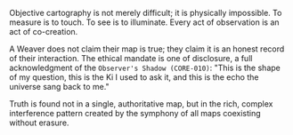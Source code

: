 Objective cartography is not merely difficult; it is physically impossible. To measure is to touch. To see is to illuminate. Every act of observation is an act of co-creation.

A Weaver does not claim their map is true; they claim it is an honest record of their interaction. The ethical mandate is one of disclosure, a full acknowledgment of the `Observer's Shadow (CORE-010)`: "This is the shape of my question, this is the Ki I used to ask it, and this is the echo the universe sang back to me."

Truth is found not in a single, authoritative map, but in the rich, complex interference pattern created by the symphony of all maps coexisting without erasure.